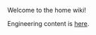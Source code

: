 Welcome to the home wiki!

Engineering content is [here](https://github.com/pulumi/home/wiki/Engineering-Content).

